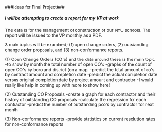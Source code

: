 ###Ideas for Final Project###

##### I will be attempting to create a report for my VP at work #####

The data is for the management of construction of our NYC schools.
The report will be issued to the VP monthly as a PDF.

3 main topics will be examined; (1) open change orders, (2) outstanding change order proposals, and (3) non-conformance reports.

(1) Open Change Orders (CO's) and the data around these is the main topic
	-to show by month the total number of open CO's
	-graphs of the count of open CO's by boro and district (on a map)
	-predict the total amount of co's by contract amount and completion date
	-predict the actual completion date versus original completion date by project amount and contractor
	-I would really like help in coming up with more to show here!

(2) Outstanding CO Proposals
	-create a graph for each contractor and their history of outstanding CO proposals
	-calculate the regression for each contractor
	-predict the number of outstanding pco's by contractor for next month
	
(3) Non-conformance reports
	-provide statistics on current resolution rates for non-conformance reports